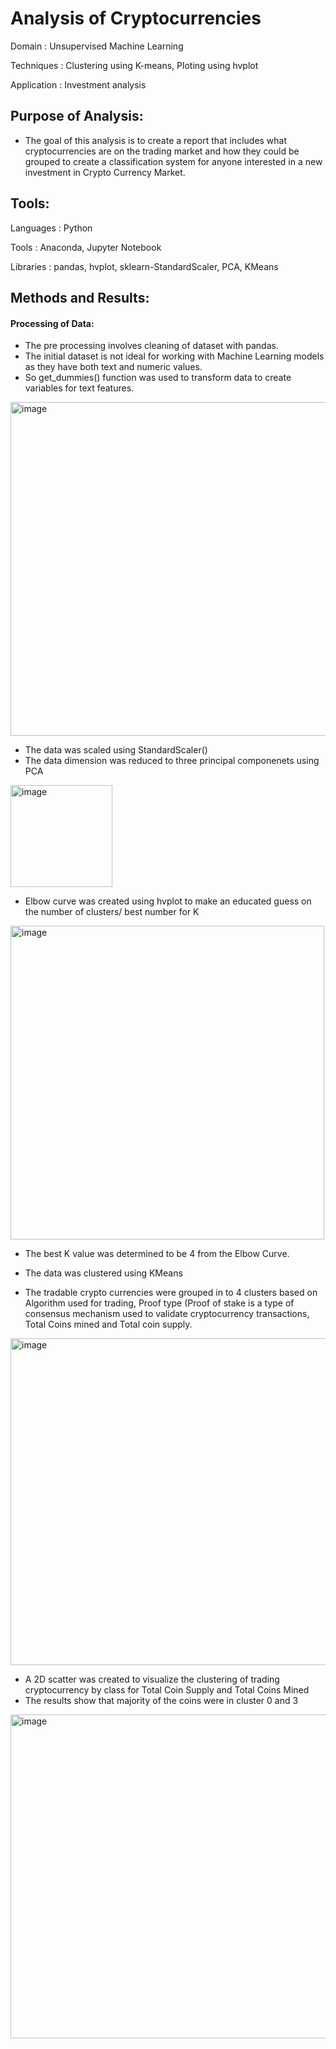 # Analysis of Cryptocurrencies
Domain 		  : Unsupervised Machine Learning

Techniques	: Clustering using K-means, Ploting using hvplot

Application	: Investment analysis

## Purpose of Analysis:
- The goal of this analysis is to create a report that includes what cryptocurrencies are on the trading market and how they could be grouped to create a classification system  for anyone interested in a new investment in Crypto Currency Market.

## Tools:
Languages           : Python

Tools               : Anaconda, Jupyter Notebook

Libraries           : pandas, hvplot, sklearn-StandardScaler, PCA, KMeans

## Methods and Results:
#### Processing of Data:
- The pre processing involves cleaning of dataset with pandas. 
- The initial dataset is not ideal for working with Machine Learning models as they have both text and numeric values. 
- So get_dummies() function was used to transform data to create variables for text features.

<img width="534" alt="image" src="https://user-images.githubusercontent.com/94877067/167275473-126d80a1-bff4-4c43-b4c1-45a14cdd2de8.png">

- The data was scaled using StandardScaler()
- The data dimension was reduced to three principal componenets using PCA

<img width="163" alt="image" src="https://user-images.githubusercontent.com/94877067/167275400-0b556b34-32d4-4030-b350-06e68fa5da78.png">

- Elbow curve was created using hvplot to make an educated guess on the number of clusters/ best number for K

<img width="502" alt="image" src="https://user-images.githubusercontent.com/94877067/167275763-a74595e9-9faa-421d-b5d7-b3905caa42ee.png">

- The best K value was determined to be 4 from the Elbow Curve.
- The data was clustered using KMeans

- The tradable crypto currencies were grouped in to 4 clusters based on Algorithm used for trading, Proof type (Proof of stake is a type of consensus mechanism used to validate cryptocurrency transactions, Total Coins mined and Total coin supply.

<img width="523" alt="image" src="https://user-images.githubusercontent.com/94877067/167275805-040c2d46-285a-4702-bed7-82dc22b5c21d.png">

- A 2D scatter was created to visualize the clustering of trading cryptocurrency by class for Total Coin Supply and Total Coins Mined
- The results show that majority of the coins were in cluster 0 and 3

<img width="518" alt="image" src="https://user-images.githubusercontent.com/94877067/167276164-07975bcf-21c7-4efe-879e-dae7f6d03258.png">








